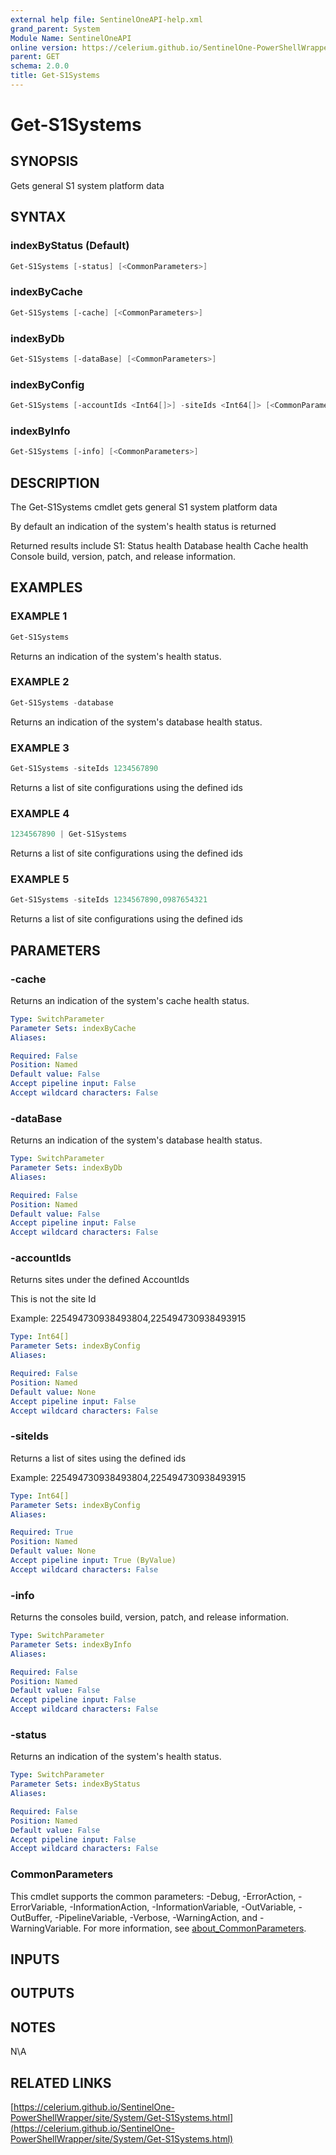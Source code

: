 ```yaml
---
external help file: SentinelOneAPI-help.xml
grand_parent: System
Module Name: SentinelOneAPI
online version: https://celerium.github.io/SentinelOne-PowerShellWrapper/site/System/Get-S1Systems.html
parent: GET
schema: 2.0.0
title: Get-S1Systems
---
```


# Get-S1Systems

## SYNOPSIS
Gets general S1 system platform data

## SYNTAX

### indexByStatus (Default)
```powershell
Get-S1Systems [-status] [<CommonParameters>]
```

### indexByCache
```powershell
Get-S1Systems [-cache] [<CommonParameters>]
```

### indexByDb
```powershell
Get-S1Systems [-dataBase] [<CommonParameters>]
```

### indexByConfig
```powershell
Get-S1Systems [-accountIds <Int64[]>] -siteIds <Int64[]> [<CommonParameters>]
```

### indexByInfo
```powershell
Get-S1Systems [-info] [<CommonParameters>]
```

## DESCRIPTION
The Get-S1Systems cmdlet gets general S1 system platform data

By default an indication of the system's health status is returned

Returned results include S1:
    Status health
    Database health
    Cache health
    Console build, version, patch, and release information.

## EXAMPLES

### EXAMPLE 1
```powershell
Get-S1Systems
```

Returns an indication of the system's health status.

### EXAMPLE 2
```powershell
Get-S1Systems -database
```

Returns an indication of the system's database health status.

### EXAMPLE 3
```powershell
Get-S1Systems -siteIds 1234567890
```

Returns a list of site configurations using the defined ids

### EXAMPLE 4
```powershell
1234567890 | Get-S1Systems
```

Returns a list of site configurations using the defined ids

### EXAMPLE 5
```powershell
Get-S1Systems -siteIds 1234567890,0987654321
```

Returns a list of site configurations using the defined ids

## PARAMETERS

### -cache
Returns an indication of the system's cache health status.

```yaml
Type: SwitchParameter
Parameter Sets: indexByCache
Aliases:

Required: False
Position: Named
Default value: False
Accept pipeline input: False
Accept wildcard characters: False
```

### -dataBase
Returns an indication of the system's database health status.

```yaml
Type: SwitchParameter
Parameter Sets: indexByDb
Aliases:

Required: False
Position: Named
Default value: False
Accept pipeline input: False
Accept wildcard characters: False
```

### -accountIds
Returns sites under the defined AccountIds

This is not the site Id

Example: 225494730938493804,225494730938493915

```yaml
Type: Int64[]
Parameter Sets: indexByConfig
Aliases:

Required: False
Position: Named
Default value: None
Accept pipeline input: False
Accept wildcard characters: False
```

### -siteIds
Returns a list of sites using the defined ids

Example: 225494730938493804,225494730938493915

```yaml
Type: Int64[]
Parameter Sets: indexByConfig
Aliases:

Required: True
Position: Named
Default value: None
Accept pipeline input: True (ByValue)
Accept wildcard characters: False
```

### -info
Returns the consoles build, version, patch, and release information.

```yaml
Type: SwitchParameter
Parameter Sets: indexByInfo
Aliases:

Required: False
Position: Named
Default value: False
Accept pipeline input: False
Accept wildcard characters: False
```

### -status
Returns an indication of the system's health status.

```yaml
Type: SwitchParameter
Parameter Sets: indexByStatus
Aliases:

Required: False
Position: Named
Default value: False
Accept pipeline input: False
Accept wildcard characters: False
```

### CommonParameters
This cmdlet supports the common parameters: -Debug, -ErrorAction, -ErrorVariable, -InformationAction, -InformationVariable, -OutVariable, -OutBuffer, -PipelineVariable, -Verbose, -WarningAction, and -WarningVariable. For more information, see [about_CommonParameters](http://go.microsoft.com/fwlink/?LinkID=113216).

## INPUTS

## OUTPUTS

## NOTES
N\A

## RELATED LINKS

[https://celerium.github.io/SentinelOne-PowerShellWrapper/site/System/Get-S1Systems.html](https://celerium.github.io/SentinelOne-PowerShellWrapper/site/System/Get-S1Systems.html)

